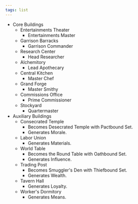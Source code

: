 ```yaml
---
tags: list
---
```

- Core Buildings
	- Entertainments Theater
		- Entertainments Master
	- Garrison Barracks
		- Garrison Commander
	- Research Center 
		- Head Researcher
	- Alchemitory
		- Lead Apothecary
	- Central Kitchen
		- Master Chef
	- Grand Forge 
		- Master Smithy
	- Commissions Office
		- Prime Commissioner
	- Stockyard 
		- Quartermaster
- Auxiliary Buildings
	- Consecrated Temple
		- Becomes Desecrated Temple with Pactbound Set.
		- Generates Morale.
	- Labor Union
		- Generates Materials.
	- World Table
		- Becomes the Round Table with Oathbound Set.
		- Generates Influence.
	- Trading Post 
		- Becomes Smuggler's Den with Thiefbound Set.
		- Generates Wealth.
	- Tavern Hall
		- Generates Loyalty.
	- Worker's Dormitory
		- Generates Means.